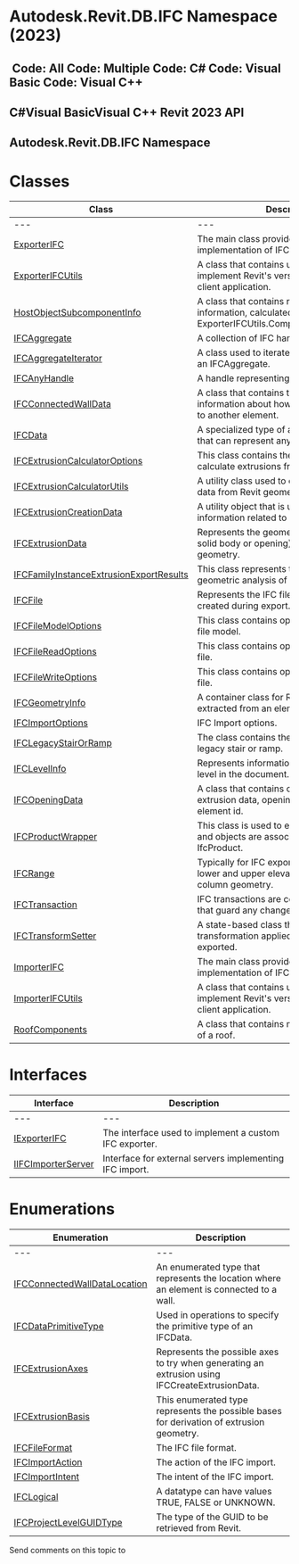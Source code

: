 # Autodesk.Revit.DB.IFC Namespace (2023)

﻿
 Code: All Code: Multiple Code: C# Code: Visual Basic Code: Visual C++   
---  
C#Visual BasicVisual C++
Revit 2023 API  
---  
Autodesk.Revit.DB.IFC Namespace  
---  
# Classes
| Class | Description |
| --- | --- |
| --- | --- | --- |
| [ExporterIFC](c8697b81-e080-9202-14d3-ec883f951521.md "ExporterIFC Class") | The main class provided by Revit to allow implementation of IFC export. |
| [ExporterIFCUtils](e0e78d67-739c-0cd6-9e3d-359e42758c93.md "ExporterIFCUtils Class") | A class that contains utilities needed to implement Revit's version of the IFC export client application. |
| [HostObjectSubcomponentInfo](3221a7c6-0d7e-c0dd-2ca8-313acd461204.md "HostObjectSubcomponentInfo Class") | A class that contains roof or floor slab information, calculated by ExporterIFCUtils.ComputeSubcomponents(). |
| [IFCAggregate](06bbeb56-efc6-1810-3111-f8ab4f615da1.md "IFCAggregate Class") | A collection of IFC handles or attributes. |
| [IFCAggregateIterator](3a89e724-75b2-8dac-41e3-2bc1654a7888.md "IFCAggregateIterator Class") | A class used to iterate individual objects in an IFCAggregate. |
| [IFCAnyHandle](8b893943-70fa-94bf-90be-1523d516ecb3.md "IFCAnyHandle Class") | A handle representing an item in an IFC file. |
| [IFCConnectedWallData](a76bcc95-1db6-3b5c-3ac4-583af15517b9.md "IFCConnectedWallData Class") | A class that contains the IFC-specific information about how an element is joined to another element. |
| [IFCData](34762033-771a-ebee-bd69-509c55ae78f0.md "IFCData Class") | A specialized type of abstract data block that can represent any data type. |
| [IFCExtrusionCalculatorOptions](3aa9bc3b-5ce0-e0ba-4211-9a08526c1c1b.md "IFCExtrusionCalculatorOptions Class") | This class contains the options used to calculate extrusions from Revit geometry. |
| [IFCExtrusionCalculatorUtils](926b73c9-932f-d429-e316-a905a9434fca.md "IFCExtrusionCalculatorUtils Class") | A utility class used to calculate extrusion data from Revit geometry for IFC export. |
| [IFCExtrusionCreationData](9447a335-6861-0533-6896-e6ff1fd41761.md "IFCExtrusionCreationData Class") | A utility object that is used to pass information related to extrusion creation. |
| [IFCExtrusionData](c10272e7-741d-1aca-9f64-cc51d0b14e54.md "IFCExtrusionData Class") | Represents the geometry of an extrusion (a solid body or opening) generated from Revit geometry. |
| [IFCFamilyInstanceExtrusionExportResults](b467d3e1-ea9c-c158-50ce-a980b621ac9f.md "IFCFamilyInstanceExtrusionExportResults Class") | This class represents the results of a geometric analysis of a family instance. |
| [IFCFile](6f327830-5053-cf5d-c50e-2f5ab037b0b5.md "IFCFile Class") | Represents the IFC file which is being created during export. |
| [IFCFileModelOptions](9cd09052-e2e2-84e3-c500-9b492ad8d78b.md "IFCFileModelOptions Class") | This class contains options to create an IFC file model. |
| [IFCFileReadOptions](3dc6542a-ed72-81a1-7cf8-8af17a6c2949.md "IFCFileReadOptions Class") | This class contains options to read an IFC file. |
| [IFCFileWriteOptions](93533cc5-3687-063d-a80e-d020e869623c.md "IFCFileWriteOptions Class") | This class contains options to write an IFC file. |
| [IFCGeometryInfo](741c57df-a409-ea0d-8cb8-edc93c19b74d.md "IFCGeometryInfo Class") | A container class for Revit geometry extracted from an element. |
| [IFCImportOptions](f98f40e2-dbab-4b4c-7fcb-36df9b35cad5.md "IFCImportOptions Class") | IFC Import options. |
| [IFCLegacyStairOrRamp](8956431a-7234-2923-094d-0a82f3097e05.md "IFCLegacyStairOrRamp Class") | The class contains the components of a legacy stair or ramp. |
| [IFCLevelInfo](9f287338-fe0c-383b-58be-39105d704a9f.md "IFCLevelInfo Class") | Represents information about a particular level in the document. |
| [IFCOpeningData](5ffa1b2d-09e0-40a2-2bd5-5398024ef297.md "IFCOpeningData Class") | A class that contains opening data including extrusion data, opening solids and opening element id. |
| [IFCProductWrapper](368d2c50-1258-32a9-00ed-cc41059a6694.md "IFCProductWrapper Class") | This class is used to ensure that elements and objects are associated with the current IfcProduct. |
| [IFCRange](dd18e556-a0d8-7bbb-1522-518d8a82736f.md "IFCRange Class") | Typically for IFC export, this represents the lower and upper elevations for split wall and column geometry. |
| [IFCTransaction](71896def-755f-1a91-90b0-37b6bb019265.md "IFCTransaction Class") | IFC transactions are context-like objects that guard any changes made to an IFC file. |
| [IFCTransformSetter](75b9525d-3b8d-70d8-55de-a193b9eb5e76.md "IFCTransformSetter Class") | A state-based class that forces an extra transformation applied to objects being exported. |
| [ImporterIFC](87327a4b-94fd-5a21-df33-9beb1921cb4d.md "ImporterIFC Class") | The main class provided by Revit to allow implementation of IFC import. |
| [ImporterIFCUtils](63c96f27-12ea-3b90-aa39-515a81c79e33.md "ImporterIFCUtils Class") | A class that contains utilities needed to implement Revit's version of the IFC import client application. |
| [RoofComponents](edd1717d-fe80-067c-d5f1-4d84c6a3573b.md "RoofComponents Class") | A class that contains multiple roof slab infos of a roof. |

# Interfaces
| Interface | Description |
| --- | --- |
| --- | --- | --- |
| [IExporterIFC](d032aa74-3835-7cfa-7a8e-b5a8c1f4f7d0.md "IExporterIFC Interface") | The interface used to implement a custom IFC exporter. |
| [IIFCImporterServer](9fff7078-273b-363b-04f5-b4adcd4a5590.md "IIFCImporterServer Interface") | Interface for external servers implementing IFC import. |

# Enumerations
| Enumeration | Description |
| --- | --- |
| --- | --- | --- |
| [IFCConnectedWallDataLocation](90930859-e2e7-2204-aed0-d738af6c306d.md "IFCConnectedWallDataLocation Enumeration") | An enumerated type that represents the location where an element is connected to a wall. |
| [IFCDataPrimitiveType](251abe68-f18c-a4f3-f86d-15a5fa0f9f3a.md "IFCDataPrimitiveType Enumeration") | Used in operations to specify the primitive type of an IFCData. |
| [IFCExtrusionAxes](ec83b366-85d1-3e3f-edc6-6cffd36848e6.md "IFCExtrusionAxes Enumeration") | Represents the possible axes to try when generating an extrusion using IFCCreateExtrusionData. |
| [IFCExtrusionBasis](19e272ae-693c-a2aa-31f1-0c5e442b8ba0.md "IFCExtrusionBasis Enumeration") | This enumerated type represents the possible bases for derivation of extrusion geometry. |
| [IFCFileFormat](8cc5d062-6b70-66c0-1ef6-4f2fdd084a61.md "IFCFileFormat Enumeration") | The IFC file format. |
| [IFCImportAction](fa9e1b3a-fbed-c864-c48f-518c894b11ca.md "IFCImportAction Enumeration") | The action of the IFC import. |
| [IFCImportIntent](07dbaa65-98da-4403-7c19-c234246584ba.md "IFCImportIntent Enumeration") | The intent of the IFC import. |
| [IFCLogical](8d4718f4-4968-b70d-0fb1-a5a153e7d699.md "IFCLogical Enumeration") | A datatype can have values TRUE, FALSE or UNKNOWN. |
| [IFCProjectLevelGUIDType](49620efb-cc13-70af-af38-c8e823d4ee2a.md "IFCProjectLevelGUIDType Enumeration") | The type of the GUID to be retrieved from Revit. |

Send comments on this topic to 